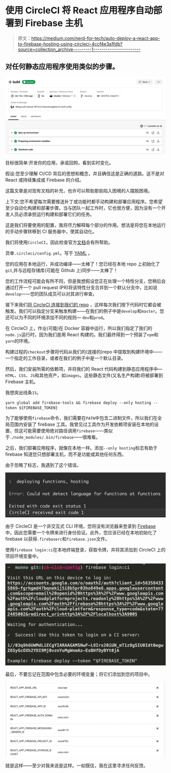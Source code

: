 # 使用 CircleCI 将 React 应用程序自动部署到 Firebase 主机

> 原文：<https://medium.com/nerd-for-tech/auto-deploy-a-react-app-to-firebase-hosting-using-circleci-4ccf4e3a1fdb?source=collection_archive---------1----------------------->

## 对任何静态应用程序使用类似的步骤。

![](img/80d006d71e9945df3a08cde2dbbcf9a7.png)

目标很简单:开发你的应用，承诺回购，看到实时变化。

假设:您至少理解 CI/CD 背后的思想和概念，并且确信这是正确的道路。这不是对 React 或持续集成或 Firebase 的介绍。

这篇文章是对现有文档的补充，也许可以帮助那些陷入困境的人摆脱困境。

上下文:您不希望每次需要推送补丁或功能时都手动构建和部署应用程序。您希望至少自动化构建和部署步骤。当与团队一起工作时，它也很方便，因为没有一个开发人员必须承担运行构建和部署它们的任务。

这是我们将要使用的配置，我将尽力解释每个部分的作用。想法是将您在本地运行的手动步骤转移到 CI 服务器中，使其自动化。

我们将使用`CircleCI`，因此检查官方[文档](https://circleci.com/docs/)会有所帮助。

货单`.circleci/config.yml`。写于 [YAML](https://yaml.org/) 。

您的应用在本地运行，并成功编译——太棒了！您已经在本地 repo 上初始化了`git`,并与远程存储库(可能在 Github 上)同步——太棒了！

您的工作流程可能会有所不同，但是我想假设您正在处理一个特性分支，您稍后会通过打开一个 pull request (PR)将该特性分支合并到一个默认分支中，比如说`develop`——您的团队成员可以对其进行审查。

接下来我们[将 CircleCI 连接到我们的 repo](https://circleci.com/docs/2.0/hello-world/) ，这样每次我们按下代码时它都会被触发。我们可以指定分支来触发构建——在我们的例子中是`develop`和`master`。您还可以为不同的环境添加不同的规则— `dev`和`prod`。

在 CircleCI 上，作业(可能)在 Docker 容器中运行，所以我们指定了我们的`node.js`运行时，因为我们是用 React 构建的。我们最终得到一个预装了`npm`和`yarn`的环境。

构建过程的`checkout`步骤将代码从我们的(连接的)repo 中提取到构建环境中——一个指定的工作目录，或者在我们的例子中是一个默认目录。

然后，我们安装所需的依赖项，并将我们的 React 代码构建到静态应用程序中— `HTML`、`CSS`、`JS`和其他资产，如`images`。这些静态文件(又名生产构建)将被部署到 Firebase 主机。

我想突出线条`15`。

```
yarn global add firebase-tools && firebase deploy --only hosting --token ${FIREBASE_TOKEN}
```

为了能够使用`firebase`命令，我们需要在`PATH`中包含二进制文件，所以我们在全局范围内安装了 firebase 工具。我曾见过工具作为开发依赖项安装在本地的设置，但这可能需要使用绝对路径调用`firebase`——类似于`./node_modules/.bin/firebase`——很难看。

之后，我们部署应用程序，就像在本地一样。添加`--only hosting`标志有助于 firebase 知道您只想部署主机，而不是功能或其他任何东西。

由于忽略了标志，我遇到了这个错误。

![](img/aaad2c49c07064291715169aac2014e7.png)

由于 CircleCI 是一个非交互式 CLI 环境，您将没有浏览器来登录到 [Firebase](https://firebase.google.com/docs/cli#linux) 中，因此您需要一个令牌来进行身份验证。此外，您应该已经在本地初始化了 firebase 以获得`.firebaserc`和`firebase.json`文件。

使用`firebase login:ci`在本地终端登录，获取令牌，并将其添加到 CircleCI 上的项目环境变量中。

![](img/606305348f77655bd0da9309fd22d20c.png)

最后，不要忘记在范围中包含必要的环境变量；将它们添加到您的项目中。

![](img/775ccfe77c6b22c39af9b92b9cffc086.png)

就是这样——至少对我来说是这样。一如既往，我在这里寻求任何反馈。